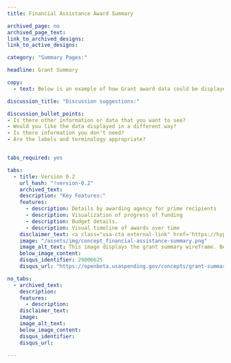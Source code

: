 ```yaml
---
title: Financial Assistance Award Summary

archived_page: no
archived_page_text:
link_to_archived_designs:
link_to_active_designs:

category: "Summary Pages:"

headline: Grant Summary

copy:
  - text: Below is an example of how Grant award data could be displayed. Please take a look and give us your feedback in the discussion section at the bottom of each tab.

discussion_title: "Discussion suggestions:"

discussion_bullet_points:
- Is there other information or data that you want to see?
- Would you like the data displayed in a different way?
- Is there information you don't need?
- Are the labels and terminology appropriate?


tabs_required: yes

tabs:
  - title: Version 0.2
    url_hash: "!version-0.2"
    archived_text:
    description: "Key Features:"
    features:
      - description: Details by awarding agency for prime recipients
      - description: Visualization of progress of funding
      - description: Budget details. 
      - description: Visual timeline of awards over time
    disclaimer_text: <a class="usa-cta external-link" href='https://hyperlink.services.treasury.gov/?origin=http://my36m8.axshare.com/#g=1&p=financial_assistance_award_summary_v2&c=1">View an interactive version of the below image</a>
    image: "/assets/img/concept_financial-assistance-summary.png"
    image_alt_text: This image displays the grant summary wireframe. Below the awarding agency and recipient information is a bar graph  displaying total award amounts for the prime recipient and the sub-awards. Below that display is a graph showing the progress of the funding over time, with tabs to toggle to sub-award data and the budget details. 
    below_image_content:
    disqus_identifier: 29006625
    disqus_url: "https://openbeta.usaspending.gov/concepts/grant-summary#!version-0.2"

no_tabs:
  - archived_text:
    description:
    features:
      - description:
    disclaimer_text:
    image:
    image_alt_text:
    below_image_content:
    disqus_identifier:
    disqus_url:

---
```

